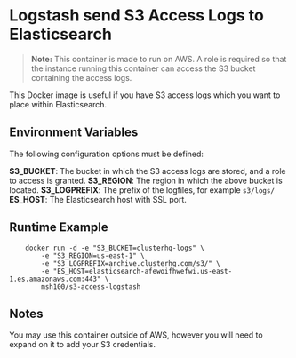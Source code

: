 # Logstash send S3 Access Logs to Elasticsearch

> **Note:** This container is made to run on AWS.
> A role is required so that the instance running this container can access the S3 bucket containing the access logs.

This Docker image is useful if you have S3 access logs which you want to place within Elasticsearch. 


## Environment Variables

The following configuration options must be defined:

**S3_BUCKET**: The bucket in which the S3 access logs are stored, and a role to access is granted.
**S3_REGION**: The region in which the above bucket is located.
**S3_LOGPREFIX**: The prefix of the logfiles, for example `s3/logs/`
**ES_HOST**: The Elasticsearch host with SSL port.


## Runtime Example

```
    docker run -d -e "S3_BUCKET=clusterhq-logs" \
        -e "S3_REGION=us-east-1" \
        -e "S3_LOGPREFIX=archive.clusterhq.com/s3/" \
        -e "ES_HOST=elasticsearch-afewoifhwefwi.us-east-1.es.amazonaws.com:443" \
        msh100/s3-access-logstash
````


## Notes

You may use this container outside of AWS, however you will need to expand on it to add your S3 credentials.

